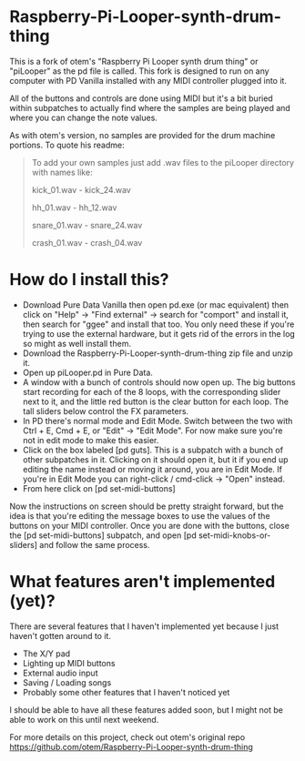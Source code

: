 # Raspberry-Pi-Looper-synth-drum-thing

This is a fork of otem's "Raspberry Pi Looper synth drum thing" or "piLooper" as the pd file is called. This fork is designed to run on any computer with PD Vanilla installed with any MIDI controller plugged into it.

All of the buttons and controls are done using MIDI but it's a bit buried within subpatches to actually find where the samples are being played and where you can change the note values.

As with otem's version, no samples are provided for the drum machine portions. To quote his readme:

> To add your own samples just add .wav files to the piLooper directory with names like:
>
> kick_01.wav - kick_24.wav
>
> hh_01.wav - hh_12.wav
>
> snare_01.wav - snare_24.wav
>
> crash_01.wav - crash_04.wav


# How do I install this?

* Download Pure Data Vanilla then open pd.exe (or mac equivalent) then click on "Help" -> "Find external" -> search for "comport" and install it, then search for "ggee" and install that too. You only need these if you're trying to use the external hardware, but it gets rid of the errors in the log so might as well install them.
* Download the Raspberry-Pi-Looper-synth-drum-thing zip file and unzip it.
* Open up piLooper.pd in Pure Data.
* A window with a bunch of controls should now open up. The big buttons start recording for each of the 8 loops, with the corresponding slider next to it, and the little red button is the clear button for each loop. The tall sliders below control the FX parameters.
* In PD there's normal mode and Edit Mode. Switch between the two with Ctrl + E, Cmd + E, or "Edit" -> "Edit Mode". For now make sure you're not in edit mode to make this easier.
* Click on the box labeled [pd guts]. This is a subpatch with a bunch of other subpatches in it. Clicking on it should open it, but it if you end up editing the name instead or moving it around, you are in Edit Mode. If you're in Edit Mode you can right-click / cmd-click -> "Open" instead.
* From here click on [pd set-midi-buttons]

Now the instructions on screen should be pretty straight forward, but the idea is that you're editing the message boxes to use the values of the buttons on your MIDI controller. Once you are done with the buttons, close the [pd set-midi-buttons] subpatch, and open [pd set-midi-knobs-or-sliders] and follow the same process.

# What features aren't implemented (yet)?

There are several features that I haven't implemented yet because I just haven't gotten around to it.

* The X/Y pad
* Lighting up MIDI buttons
* External audio input
* Saving / Loading songs
* Probably some other features that I haven't noticed yet

I should be able to have all these features added soon, but I might not be able to work on this until next weekend.

For more details on this project, check out otem's original repo https://github.com/otem/Raspberry-Pi-Looper-synth-drum-thing
